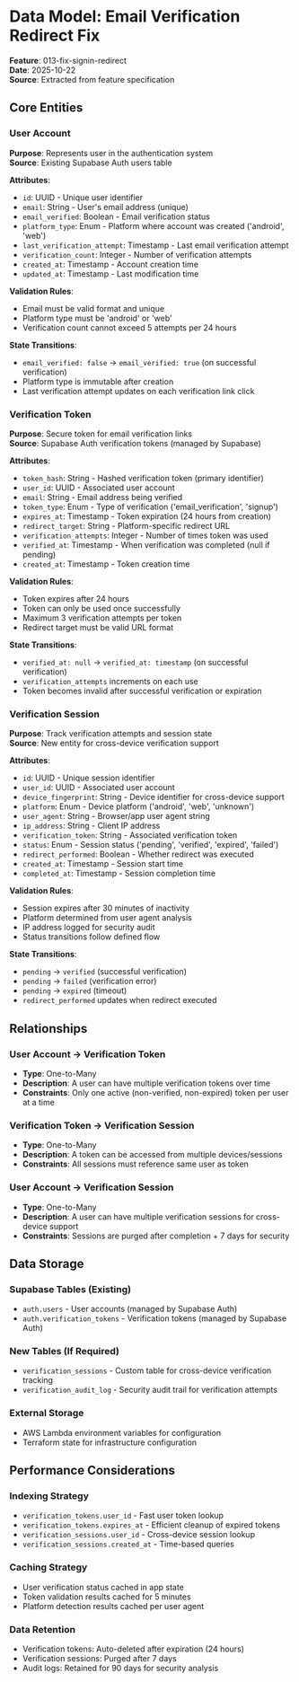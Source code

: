 # Data Model: Email Verification Redirect Fix

**Feature**: 013-fix-signin-redirect  
**Date**: 2025-10-22  
**Source**: Extracted from feature specification

## Core Entities

### User Account
**Purpose**: Represents user in the authentication system  
**Source**: Existing Supabase Auth users table

**Attributes**:
- `id`: UUID - Unique user identifier
- `email`: String - User's email address (unique)
- `email_verified`: Boolean - Email verification status
- `platform_type`: Enum - Platform where account was created ('android', 'web')
- `last_verification_attempt`: Timestamp - Last email verification attempt
- `verification_count`: Integer - Number of verification attempts
- `created_at`: Timestamp - Account creation time
- `updated_at`: Timestamp - Last modification time

**Validation Rules**:
- Email must be valid format and unique
- Platform type must be 'android' or 'web'
- Verification count cannot exceed 5 attempts per 24 hours

**State Transitions**:
- `email_verified: false` → `email_verified: true` (on successful verification)
- Platform type is immutable after creation
- Last verification attempt updates on each verification link click

### Verification Token  
**Purpose**: Secure token for email verification links  
**Source**: Supabase Auth verification tokens (managed by Supabase)

**Attributes**:
- `token_hash`: String - Hashed verification token (primary identifier)
- `user_id`: UUID - Associated user account
- `email`: String - Email address being verified
- `token_type`: Enum - Type of verification ('email_verification', 'signup')
- `expires_at`: Timestamp - Token expiration (24 hours from creation)
- `redirect_target`: String - Platform-specific redirect URL
- `verification_attempts`: Integer - Number of times token was used
- `verified_at`: Timestamp - When verification was completed (null if pending)
- `created_at`: Timestamp - Token creation time

**Validation Rules**:
- Token expires after 24 hours
- Token can only be used once successfully
- Maximum 3 verification attempts per token
- Redirect target must be valid URL format

**State Transitions**:
- `verified_at: null` → `verified_at: timestamp` (on successful verification)
- `verification_attempts` increments on each use
- Token becomes invalid after successful verification or expiration

### Verification Session
**Purpose**: Track verification attempts and session state  
**Source**: New entity for cross-device verification support

**Attributes**:
- `id`: UUID - Unique session identifier
- `user_id`: UUID - Associated user account
- `device_fingerprint`: String - Device identifier for cross-device support
- `platform`: Enum - Device platform ('android', 'web', 'unknown')
- `user_agent`: String - Browser/app user agent string
- `ip_address`: String - Client IP address
- `verification_token`: String - Associated verification token
- `status`: Enum - Session status ('pending', 'verified', 'expired', 'failed')
- `redirect_performed`: Boolean - Whether redirect was executed
- `created_at`: Timestamp - Session start time
- `completed_at`: Timestamp - Session completion time

**Validation Rules**:
- Session expires after 30 minutes of inactivity
- Platform determined from user agent analysis
- IP address logged for security audit
- Status transitions follow defined flow

**State Transitions**:
- `pending` → `verified` (successful verification)
- `pending` → `failed` (verification error)
- `pending` → `expired` (timeout)
- `redirect_performed` updates when redirect executed

## Relationships

### User Account → Verification Token
- **Type**: One-to-Many
- **Description**: A user can have multiple verification tokens over time
- **Constraints**: Only one active (non-verified, non-expired) token per user at a time

### Verification Token → Verification Session  
- **Type**: One-to-Many
- **Description**: A token can be accessed from multiple devices/sessions
- **Constraints**: All sessions must reference same user as token

### User Account → Verification Session
- **Type**: One-to-Many  
- **Description**: A user can have multiple verification sessions for cross-device support
- **Constraints**: Sessions are purged after completion + 7 days for security

## Data Storage

### Supabase Tables (Existing)
- `auth.users` - User accounts (managed by Supabase Auth)
- `auth.verification_tokens` - Verification tokens (managed by Supabase Auth)

### New Tables (If Required)
- `verification_sessions` - Custom table for cross-device verification tracking
- `verification_audit_log` - Security audit trail for verification attempts

### External Storage
- AWS Lambda environment variables for configuration
- Terraform state for infrastructure configuration

## Performance Considerations

### Indexing Strategy
- `verification_tokens.user_id` - Fast user token lookup
- `verification_tokens.expires_at` - Efficient cleanup of expired tokens
- `verification_sessions.user_id` - Cross-device session lookup
- `verification_sessions.created_at` - Time-based queries

### Caching Strategy
- User verification status cached in app state
- Token validation results cached for 5 minutes
- Platform detection results cached per user agent

### Data Retention
- Verification tokens: Auto-deleted after expiration (24 hours)
- Verification sessions: Purged after 7 days
- Audit logs: Retained for 90 days for security analysis